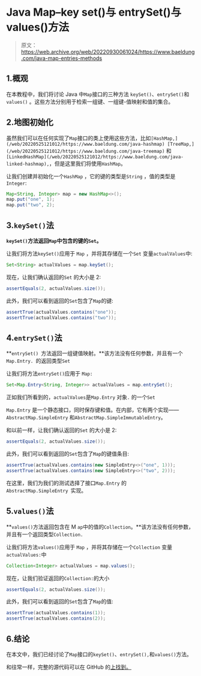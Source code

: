 # Java Map–key set()与 entrySet()与 values()方法

> 原文：<https://web.archive.org/web/20220930061024/https://www.baeldung.com/java-map-entries-methods>

## 1.概观

在本教程中，我们将讨论 Java 中`Map`接口的三种方法 `keySet()`、`entrySet()`和`values()` 。这些方法分别用于检索一组键、一组键-值映射和值的集合。

## 2.地图初始化

虽然我们可以在任何实现了`Map`接口的类上使用这些方法，比如`[HashMap,](/web/20220525121012/https://www.baeldung.com/java-hashmap) [TreeMap,](/web/20220525121012/https://www.baeldung.com/java-treemap)` 和 `[LinkedHashMap](/web/20220525121012/https://www.baeldung.com/java-linked-hashmap),`，但是这里我们将使用`HashMap`。

让我们创建并初始化一个`HashMap` ，它的键的类型是`String` ，值的类型是`Integer`:

```java
Map<String, Integer> map = new HashMap<>();
map.put("one", 1);
map.put("two", 2);
```

## 3.`keySet()`法

**`keySet()`方法返回`Map`中包含的键的`Set`。**

让我们将方法`keySet()`应用于 `Map` ，并将其存储在一个`Set` 变量`actualValues`中:

```java
Set<String> actualValues = map.keySet(); 
```

现在，让我们确认返回的`Set` 的大小是 2:

```java
assertEquals(2, actualValues.size());
```

此外，我们可以看到返回的`Set`包含了`Map`的键:

```java
assertTrue(actualValues.contains("one"));
assertTrue(actualValues.contains("two"));
```

## 4.`entrySet()`法

**`entrySet() `方法返回一组键值映射。**该方法没有任何参数，并且有一个`Map.Entry. `的返回类型`Set`

让我们将方法`entrySet()`应用于 `Map:`

```java
Set<Map.Entry<String, Integer>> actualValues = map.entrySet();
```

正如我们所看到的，`actualValues`是`Map.Entry` 对象`.` 的一个`Set`

`Map.Entry` 是一个静态接口，同时保存键和值。在内部，它有两个实现——`AbstractMap.SimpleEntry` 和`AbstractMap.SimpleImmutableEntry`。

和以前一样，让我们确认返回的`Set` 的大小是 2:

```java
assertEquals(2, actualValues.size());
```

此外，我们可以看到返回的`Set`包含了`Map`的键值条目:

```java
assertTrue(actualValues.contains(new SimpleEntry<>("one", 1)));
assertTrue(actualValues.contains(new SimpleEntry<>("two", 2)));
```

在这里，我们为我们的测试选择了接口`Map.Entry` 的`AbstractMap.SimpleEntry `实现。

## 5.`values()`法

**`values()`方法返回包含在 M `ap`中的值的`Collection`。**该方法没有任何参数，并且有一个返回类型`Collection. `

让我们将方法`values()`应用于 `Map` ，并将其存储在一个`Collection` 变量`actualValues:`中

```java
Collection<Integer> actualValues = map.values();
```

现在，让我们验证返回的`Collection:`的大小

```java
assertEquals(2, actualValues.size());
```

此外，我们可以看到返回的`Set`包含了`Map`的值:

```java
assertTrue(actualValues.contains(1));
assertTrue(actualValues.contains(2));
```

## 6.结论

在本文中，我们已经讨论了`Map`接口的`keySet()`、`entrySet(),`和`values()`方法。

和往常一样，完整的源代码可以在 GitHub 的[上找到。](https://web.archive.org/web/20220525121012/https://github.com/eugenp/tutorials/tree/master/core-java-modules/java-collections-maps-3)